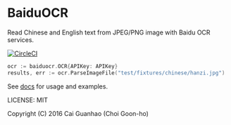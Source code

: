 BaiduOCR
========

Read Chinese and English text from JPEG/PNG image with Baidu OCR services.

[![CircleCI](https://circleci.com/gh/caiguanhao/baiduocr.svg?style=svg)](https://circleci.com/gh/caiguanhao/baiduocr)

```go
ocr := baiduocr.OCR{APIKey: APIKey}
results, err := ocr.ParseImageFile("test/fixtures/chinese/hanzi.jpg")
```

See [docs](https://godoc.org/github.com/caiguanhao/baiduocr) for usage and examples.

LICENSE: MIT

Copyright (C) 2016 Cai Guanhao (Choi Goon-ho)
